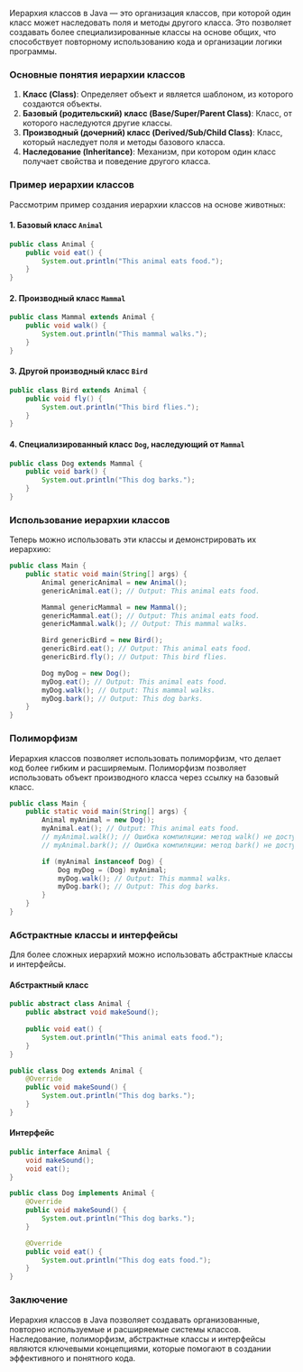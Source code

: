 Иерархия классов в Java — это организация классов, при которой один класс может наследовать поля и методы другого класса. Это позволяет создавать более специализированные классы на основе общих, что способствует повторному использованию кода и организации логики программы.

### Основные понятия иерархии классов

1. **Класс (Class)**: Определяет объект и является шаблоном, из которого создаются объекты.
2. **Базовый (родительский) класс (Base/Super/Parent Class)**: Класс, от которого наследуются другие классы.
3. **Производный (дочерний) класс (Derived/Sub/Child Class)**: Класс, который наследует поля и методы базового класса.
4. **Наследование (Inheritance)**: Механизм, при котором один класс получает свойства и поведение другого класса.

### Пример иерархии классов

Рассмотрим пример создания иерархии классов на основе животных:

#### 1. Базовый класс `Animal`
```java
public class Animal {
    public void eat() {
        System.out.println("This animal eats food.");
    }
}
```

#### 2. Производный класс `Mammal`
```java
public class Mammal extends Animal {
    public void walk() {
        System.out.println("This mammal walks.");
    }
}
```

#### 3. Другой производный класс `Bird`
```java
public class Bird extends Animal {
    public void fly() {
        System.out.println("This bird flies.");
    }
}
```

#### 4. Специализированный класс `Dog`, наследующий от `Mammal`
```java
public class Dog extends Mammal {
    public void bark() {
        System.out.println("This dog barks.");
    }
}
```

### Использование иерархии классов

Теперь можно использовать эти классы и демонстрировать их иерархию:

```java
public class Main {
    public static void main(String[] args) {
        Animal genericAnimal = new Animal();
        genericAnimal.eat(); // Output: This animal eats food.

        Mammal genericMammal = new Mammal();
        genericMammal.eat(); // Output: This animal eats food.
        genericMammal.walk(); // Output: This mammal walks.

        Bird genericBird = new Bird();
        genericBird.eat(); // Output: This animal eats food.
        genericBird.fly(); // Output: This bird flies.

        Dog myDog = new Dog();
        myDog.eat(); // Output: This animal eats food.
        myDog.walk(); // Output: This mammal walks.
        myDog.bark(); // Output: This dog barks.
    }
}
```

### Полиморфизм

Иерархия классов позволяет использовать полиморфизм, что делает код более гибким и расширяемым. Полиморфизм позволяет использовать объект производного класса через ссылку на базовый класс.

```java
public class Main {
    public static void main(String[] args) {
        Animal myAnimal = new Dog();
        myAnimal.eat(); // Output: This animal eats food.
        // myAnimal.walk(); // Ошибка компиляции: метод walk() не доступен через ссылку на Animal
        // myAnimal.bark(); // Ошибка компиляции: метод bark() не доступен через ссылку на Animal

        if (myAnimal instanceof Dog) {
            Dog myDog = (Dog) myAnimal;
            myDog.walk(); // Output: This mammal walks.
            myDog.bark(); // Output: This dog barks.
        }
    }
}
```

### Абстрактные классы и интерфейсы

Для более сложных иерархий можно использовать абстрактные классы и интерфейсы.

#### Абстрактный класс

```java
public abstract class Animal {
    public abstract void makeSound();
    
    public void eat() {
        System.out.println("This animal eats food.");
    }
}

public class Dog extends Animal {
    @Override
    public void makeSound() {
        System.out.println("This dog barks.");
    }
}
```

#### Интерфейс

```java
public interface Animal {
    void makeSound();
    void eat();
}

public class Dog implements Animal {
    @Override
    public void makeSound() {
        System.out.println("This dog barks.");
    }

    @Override
    public void eat() {
        System.out.println("This dog eats food.");
    }
}
```

### Заключение

Иерархия классов в Java позволяет создавать организованные, повторно используемые и расширяемые системы классов. Наследование, полиморфизм, абстрактные классы и интерфейсы являются ключевыми концепциями, которые помогают в создании эффективного и понятного кода.